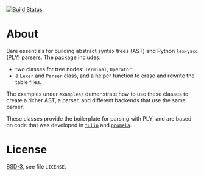 [![Build Status][build_img]][travis]


About
=====

Bare essentials for building abstract syntax trees (AST) and Python `lex`-`yacc` ([PLY](https://github.com/dabeaz/ply)) parsers. The package includes:

- two classes for tree nodes: `Terminal`, `Operator`
- a `Lexer` and `Parser` class, and a helper function to erase and rewrite the table files.

The examples under `examples/` demonstrate how to use these classes to create a richer AST, a parser, and different backends that use the same parser.

These classes provide the boilerplate for parsing with PLY, and are based on code that was developed in [`tulip`](https://github.com/tulip-control/tulip-control) and [`promela`](https://github.com/johnyf/promela).


License
=======
[BSD-3](http://opensource.org/licenses/BSD-3-Clause), see file `LICENSE`.


[build_img]: https://travis-ci.org/johnyf/astutils.svg?branch=master
[travis]: https://travis-ci.org/johnyf/astutils
